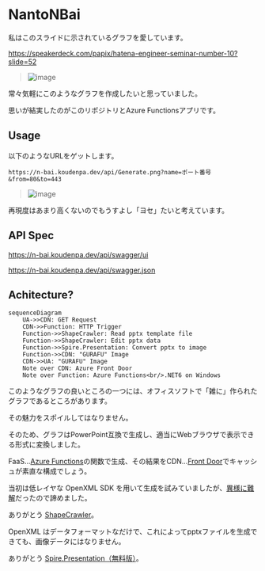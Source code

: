 # NantoNBai

私はこのスライドに示されているグラフを愛しています。

https://speakerdeck.com/papix/hatena-engineer-seminar-number-10?slide=52

>![image](https://github.com/7474/NantoNBai/assets/4744735/4f88a511-e351-457d-8c49-8bbb66d6be08)


常々気軽にこのようなグラフを作成したいと思っていました。

思いが結実したのがこのリポジトリとAzure Functionsアプリです。


## Usage

以下のようなURLをゲットします。

`https://n-bai.koudenpa.dev/api/Generate.png?name=ポート番号&from=80&to=443`

>![image](https://n-bai.koudenpa.dev/api/Generate.png?name=ポート番号&from=80&to=443)

再現度はあまり高くないのでもうすよし「ヨセ」たいと考えています。


## API Spec

https://n-bai.koudenpa.dev/api/swagger/ui

https://n-bai.koudenpa.dev/api/swagger.json


## Achitecture?

```mermaid
sequenceDiagram
    UA->>CDN: GET Request
    CDN->>Function: HTTP Trigger
    Function->>ShapeCrawler: Read pptx template file
    Function->>ShapeCrawler: Edit pptx data
    Function->>Spire.Presentation: Convert pptx to image
    Function->>CDN: "GURAFU" Image
    CDN->>UA: "GURAFU" Image
    Note over CDN: Azure Front Door
    Note over Function: Azure Functions<br/>.NET6 on Windows
```

このようなグラフの良いところの一つには、オフィスソフトで「雑に」作られたグラフであるところがあります。

その魅力をスポイルしてはなりません。

そのため、グラフはPowerPoint互換で生成し、適当にWebブラウザで表示できる形式に変換しました。

FaaS...[Azure Functions](https://learn.microsoft.com/ja-jp/azure/azure-functions/functions-overview)の関数で生成、その結果をCDN...[Front Door](https://learn.microsoft.com/en-us/azure/frontdoor/front-door-overview)でキャッシュが素直な構成でしょう。

当初は低レイヤな OpenXML SDK を用いて生成を試みていましたが、[異様に難解](https://learn.microsoft.com/ja-jp/office/open-xml/working-with-presentations)だったので諦めました。

ありがとう [ShapeCrawler](https://github.com/ShapeCrawler/ShapeCrawler)。

OpenXML はデータフォーマットなだけで、これによってpptxファイルを生成できても、画像データにはなりません。

ありがとう [Spire.Presentation（無料版）](https://jp.e-iceblue.com/download/free-spire-presentation-for-net.html)。

